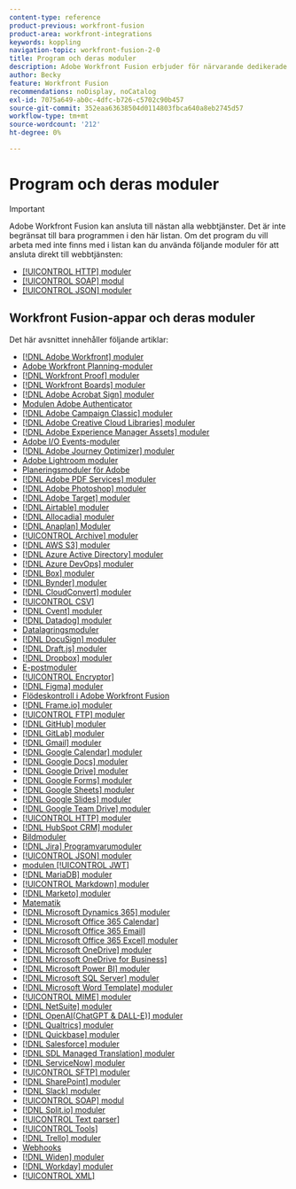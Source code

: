 ```yaml
---
content-type: reference
product-previous: workfront-fusion
product-area: workfront-integrations
keywords: koppling
navigation-topic: workfront-fusion-2-0
title: Program och deras moduler
description: Adobe Workfront Fusion erbjuder för närvarande dedikerade anslutningar för programmen i den här listan. Om det program du vill arbeta med inte finns med i listan kan du ansluta till det med hjälp av HTTP-, SOAP- eller JSON-modulerna.
author: Becky
feature: Workfront Fusion
recommendations: noDisplay, noCatalog
exl-id: 7075a649-ab0c-4dfc-b726-c5702c90b457
source-git-commit: 352eaa63638504d0114803fbca640a8eb2745d57
workflow-type: tm+mt
source-wordcount: '212'
ht-degree: 0%

---
```


# Program och deras moduler

>[!IMPORTANT]
>
>Adobe Workfront Fusion kan ansluta till nästan alla webbtjänster. Det är inte begränsat till bara programmen i den här listan. Om det program du vill arbeta med inte finns med i listan kan du använda följande moduler för att ansluta direkt till webbtjänsten:
>
>* [[!UICONTROL HTTP] moduler](../../workfront-fusion/apps-and-their-modules/http-modules/http-modules-1.md)
>* [[!UICONTROL SOAP] modul](../../workfront-fusion/apps-and-their-modules/soap-module.md)
>* [[!UICONTROL JSON] moduler](../../workfront-fusion/apps-and-their-modules/json-modules.md)
>

## Workfront Fusion-appar och deras moduler

Det här avsnittet innehåller följande artiklar:


* [[!DNL Adobe Workfront] moduler](../../workfront-fusion/apps-and-their-modules/workfront-modules.md)
* [Adobe Workfront Planning-moduler](/help/quicksilver/workfront-fusion/apps-and-their-modules/workfront-planning-modules.md)
* [[!DNL Workfront Proof] moduler](../../workfront-fusion/apps-and-their-modules/workfront-proof-modules.md)
* [[!DNL Workfront Boards] moduler](../../workfront-fusion/apps-and-their-modules/workfront-boards-modules.md)
* [[!DNL Adobe Acrobat Sign] moduler](../../workfront-fusion/apps-and-their-modules/adobe-sign-modules.md)
* [Modulen Adobe Authenticator](/help/quicksilver/workfront-fusion/apps-and-their-modules/adobe-authenticator-modules.md)
* [[!DNL Adobe Campaign Classic] moduler](../../workfront-fusion/apps-and-their-modules/adobe-campaign-classic-connector.md)
* [[!DNL Adobe Creative Cloud Libraries] moduler](../../workfront-fusion/apps-and-their-modules/creative-cloud-libraries-modules.md)
* [[!DNL Adobe Experience Manager Assets] moduler](../../workfront-fusion/apps-and-their-modules/aem-assets-modules.md)
* [Adobe I/O Events-moduler](../../workfront-fusion/apps-and-their-modules/adobe-io-events-modules.md)
* [[!DNL Adobe Journey Optimizer] moduler](../../workfront-fusion/apps-and-their-modules/adobe-journey-optimizer-modules.md)
* [Adobe Lightroom moduler](/help/quicksilver/workfront-fusion/apps-and-their-modules/adobe-lightroom-modules.md)
* [Planeringsmoduler för Adobe](/help/quicksilver/workfront-fusion/apps-and-their-modules/workfront-planning-modules.md)
* [[!DNL Adobe PDF Services] moduler](../../workfront-fusion/apps-and-their-modules/pdf-modules.md)
* [[!DNL Adobe Photoshop] moduler](../../workfront-fusion/apps-and-their-modules/adobe-photoshop-modules.md)
* [[!DNL Adobe Target] moduler](../../workfront-fusion/apps-and-their-modules/adobe-target-modules.md)
* [[!DNL Airtable] moduler](../../workfront-fusion/apps-and-their-modules/airtable-modules.md)
* [[!DNL Allocadia] moduler](../../workfront-fusion/apps-and-their-modules/allocadia-modules.md)
* [[!DNL Anaplan] Moduler](../../workfront-fusion/apps-and-their-modules/anaplan-modules.md)
* [[!UICONTROL Archive] moduler](../../workfront-fusion/apps-and-their-modules/archive-modules.md)
* [[!DNL AWS S3] moduler](../../workfront-fusion/apps-and-their-modules/aws-s3-modules.md)
* [[!DNL Azure Active Directory] moduler](../../workfront-fusion/apps-and-their-modules/azure-ad-modules.md)
* [[!DNL Azure DevOps] moduler](../../workfront-fusion/apps-and-their-modules/azure-dev-ops.md)
* [[!DNL Box] moduler](../../workfront-fusion/apps-and-their-modules/box-modules.md)
* [[!DNL Bynder] moduler](../../workfront-fusion/apps-and-their-modules/bynder-modules.md)
* [[!DNL CloudConvert] moduler](../../workfront-fusion/apps-and-their-modules/cloud-convert-modules.md)
* [[!UICONTROL CSV]](../../workfront-fusion/apps-and-their-modules/csv.md)
* [[!DNL Cvent] moduler](../../workfront-fusion/apps-and-their-modules/cvent-modules.md)
* [[!DNL Datadog] moduler](../../workfront-fusion/apps-and-their-modules/datadog-modules.md)
* [Datalagringsmoduler](../../workfront-fusion/apps-and-their-modules/data-store-modules.md)
* [[!DNL DocuSign] moduler](../../workfront-fusion/apps-and-their-modules/docusign-modules.md)
* [[!DNL Draft.js] moduler](../../workfront-fusion/apps-and-their-modules/draft-js-modules.md)
* [[!DNL Dropbox] moduler](../../workfront-fusion/apps-and-their-modules/dropbox-modules.md)
* [E-postmoduler](../../workfront-fusion/apps-and-their-modules/email-modules.md)
* [[!UICONTROL Encryptor]](../../workfront-fusion/apps-and-their-modules/encryptor-modules.md)
* [[!DNL Figma] moduler](../../workfront-fusion/apps-and-their-modules/figma-modules.md)
* [Flödeskontroll i Adobe Workfront Fusion](../../workfront-fusion/apps-and-their-modules/flow-control.md)
* [[!DNL Frame.io] moduler](../../workfront-fusion/apps-and-their-modules/frame-io-modules.md)
* [[!UICONTROL FTP] moduler](../../workfront-fusion/apps-and-their-modules/ftp-modules.md)
* [[!DNL GitHub] moduler](../../workfront-fusion/apps-and-their-modules/github.md)
* [[!DNL GitLab] moduler](../../workfront-fusion/apps-and-their-modules/gitlab-modules.md)
* [[!DNL Gmail] moduler](../../workfront-fusion/apps-and-their-modules/gmail-modules.md)
* [[!DNL Google Calendar] moduler](../../workfront-fusion/apps-and-their-modules/google-calendar-modules.md)
* [[!DNL Google Docs] moduler](../../workfront-fusion/apps-and-their-modules/google-docs-modules.md)
* [[!DNL Google Drive] moduler](../../workfront-fusion/apps-and-their-modules/google-drive-modules.md)
* [[!DNL Google Forms] moduler](../../workfront-fusion/apps-and-their-modules/google-forms-modules.md)
* [[!DNL Google Sheets] moduler](../../workfront-fusion/apps-and-their-modules/google-sheets-modules.md)
* [[!DNL Google Slides] moduler](../../workfront-fusion/apps-and-their-modules/google-slides-modules.md)
* [[!DNL Google Team Drive] moduler](../../workfront-fusion/apps-and-their-modules/google-team-drive-modules.md)
* [[!UICONTROL HTTP] moduler](../../workfront-fusion/apps-and-their-modules/http-modules/http-modules-1.md)
* [[!DNL HubSpot CRM] moduler](../../workfront-fusion/apps-and-their-modules/hubspot-crm-modules.md)
* [Bildmoduler](../../workfront-fusion/apps-and-their-modules/image-module.md)
* [[!DNL Jira] Programvarumoduler](../../workfront-fusion/apps-and-their-modules/jira-software-modules.md)
* [[!UICONTROL JSON] moduler](../../workfront-fusion/apps-and-their-modules/json-modules.md)
* [modulen [!UICONTROL JWT]](../../workfront-fusion/apps-and-their-modules/jwt-modules.md)
* [[!DNL MariaDB] moduler](../../workfront-fusion/apps-and-their-modules/mariadb-modules.md)
* [[!UICONTROL Markdown] moduler](../../workfront-fusion/apps-and-their-modules/markdown-modules.md)
* [[!DNL Marketo] moduler](../../workfront-fusion/apps-and-their-modules/marketo-modules.md)
* [Matematik](../../workfront-fusion/apps-and-their-modules/math-module.md)
* [[!DNL Microsoft Dynamics 365] moduler](../../workfront-fusion/apps-and-their-modules/microsoft-dynamics-365-modules.md)
* [[!DNL Microsoft Office 365 Calendar]](../../workfront-fusion/apps-and-their-modules/microsoft-365-calendar-modules.md)
* [[!DNL Microsoft Office 365 Email]](../../workfront-fusion/apps-and-their-modules/microsoft-365-email-modules.md)
* [[!DNL Microsoft Office 365 Excel] moduler](../../workfront-fusion/apps-and-their-modules/microsoft-365-excel-modules.md)
* [[!DNL Microsoft OneDrive] moduler](../../workfront-fusion/apps-and-their-modules/microsoft-onedrive-modules.md)
* [[!DNL Microsoft OneDrive for Business]](../../workfront-fusion/apps-and-their-modules/microsoft-onedrive-for-business-modules.md)
* [[!DNL Microsoft Power BI] moduler](../../workfront-fusion/apps-and-their-modules/powerbi-modules.md)
* [[!DNL Microsoft SQL Server] moduler](../../workfront-fusion/apps-and-their-modules/microsoft-sql-server-modules.md)
* [[!DNL Microsoft Word Template] moduler](../../workfront-fusion/apps-and-their-modules/microsoft-word-templates-modules.md)
* [[!UICONTROL MIME] moduler](../../workfront-fusion/apps-and-their-modules/mime.md)
* [[!DNL NetSuite] moduler](../../workfront-fusion/apps-and-their-modules/netsuite.md)
* [[!DNL OpenAI(ChatGPT & DALL-E)] moduler](../../workfront-fusion/apps-and-their-modules/openai-chatgpt-modules.md)
* [[!DNL Qualtrics] moduler](../../workfront-fusion/apps-and-their-modules/qualtrics-modules.md)
* [[!DNL Quickbase] moduler](../../workfront-fusion/apps-and-their-modules/quickbase-modules.md)
* [[!DNL Salesforce] moduler](../../workfront-fusion/apps-and-their-modules/salesforce-modules.md)
* [[!DNL SDL Managed Translation] moduler](../../workfront-fusion/apps-and-their-modules/sdl-managed-translation-modules.md)
* [[!DNL ServiceNow] moduler](../../workfront-fusion/apps-and-their-modules/servicenow-modules.md)
* [[!UICONTROL SFTP] moduler](../../workfront-fusion/apps-and-their-modules/sftp.md)
* [[!DNL SharePoint] moduler](../../workfront-fusion/apps-and-their-modules/sharepoint-modules.md)
* [[!DNL Slack] moduler](../../workfront-fusion/apps-and-their-modules/slack-modules.md)
* [[!UICONTROL SOAP] modul](../../workfront-fusion/apps-and-their-modules/soap-module.md)
* [[!DNL Split.io] moduler](../../workfront-fusion/apps-and-their-modules/split-io-modules.md)
* [[!UICONTROL Text parser]](../../workfront-fusion/apps-and-their-modules/text-parser.md)
* [[!UICONTROL Tools]](../../workfront-fusion/apps-and-their-modules/tools-modules.md)
* [[!DNL Trello] moduler](../../workfront-fusion/apps-and-their-modules/trello-modules.md)
* [Webhooks](../../workfront-fusion/apps-and-their-modules/webhooks-updated.md)
* [[!DNL Widen] moduler](../../workfront-fusion/apps-and-their-modules/widen-modules.md)
* [[!DNL Workday] moduler](../../workfront-fusion/apps-and-their-modules/workday-modules.md)
* [[!UICONTROL XML]](../../workfront-fusion/apps-and-their-modules/xml-modules.md)
